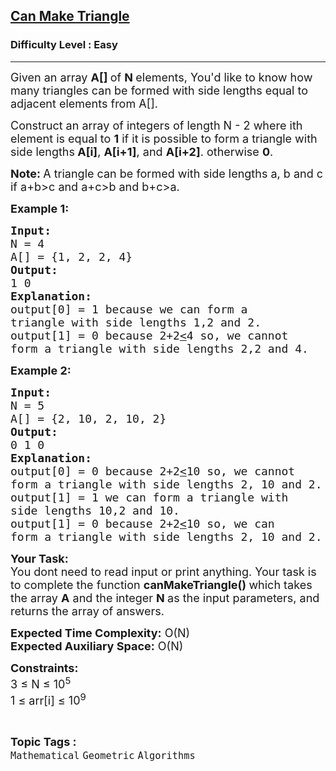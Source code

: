 <h2><a href="https://www.geeksforgeeks.org/problems/can-make-triangle--170637/1?page=1&difficulty=Easy&sortBy=accuracy">Can Make Triangle</a></h2><h3>Difficulty Level : Easy</h3><hr><div class="problems_problem_content__Xm_eO"><p><span style="font-size:18px">Given an array&nbsp;<strong>A[]&nbsp;</strong>of&nbsp;<strong>N&nbsp;</strong>elements, You'd like to know how many triangles can be formed with side lengths equal to adjacent elements from A[].</span></p>

<p><span style="font-size:18px">Construct an array of integers of length N - 2 where ith element is equal to <strong>1</strong> if it is possible to form a triangle with side lengths<strong> A[i]</strong>, <strong>A[i+1]</strong>, and <strong>A[i+2]</strong>. otherwise <strong>0</strong>.</span></p>

<p><span style="font-size:18px"><strong>Note: </strong>A triangle can be formed with side lengths a, b and c if a+b&gt;c and a+c&gt;b and b+c&gt;a.</span></p>

<p><span style="font-size:18px"><strong>Example 1:</strong></span></p>

<pre><span style="font-size:18px"><strong>Input:</strong>
N = 4
A[] = {1, 2, 2, 4}
<strong>Output:</strong>
1 0
<strong>Explanation:</strong>
output[0] = 1 because we can form a 
triangle with side lengths 1,2 and 2.
output[1] = 0 because 2+2<u>&lt;</u>4 so, we cannot 
form a triangle with side lengths 2,2 and 4.</span>
</pre>

<p><span style="font-size:18px"><strong>Example 2:</strong></span></p>

<pre><span style="font-size:18px"><strong>Input: </strong>
N = 5
A[] = {2, 10, 2, 10, 2}
<strong>Output:</strong>
0 1 0
<strong>Explanation:
</strong>output[0] = 0 because 2+2<u>&lt;</u>10 so, we cannot
form a triangle with side lengths 2, 10 and 2.<strong> </strong>
output[1] = 1 we can form a triangle with 
side lengths 10,2 and 10.<strong> 
</strong>output[1] = 0 because 2+2<u>&lt;</u>10 so, we can
form a triangle with side lengths 2, 10 and 2.<strong> </strong></span>
</pre>

<p><span style="font-size:18px"><strong>Your Task:</strong><br>
You dont need to read input or print anything. Your task is to c</span><span style="font-size:18px">omplete the function&nbsp;<strong>canMakeTriangle()&nbsp;</strong>which takes the array&nbsp;<strong>A</strong>&nbsp;and the integer&nbsp;<strong>N&nbsp;</strong>as the input parameters, and returns the array of answers.</span></p>

<p><span style="font-size:18px"><strong>Expected Time Complexity:</strong>&nbsp;O(N)<br>
<strong>Expected Auxiliary Space:</strong>&nbsp;O(N)</span></p>

<p><span style="font-size:18px"><strong>Constraints:</strong><br>
3 ≤ N&nbsp;≤ 10<sup>5&nbsp;</sup><br>
1 ≤ arr[i] ≤ 10<sup>9</sup></span></p>
</div><br><p><span style=font-size:18px><strong>Topic Tags : </strong><br><code>Mathematical</code>&nbsp;<code>Geometric</code>&nbsp;<code>Algorithms</code>&nbsp;